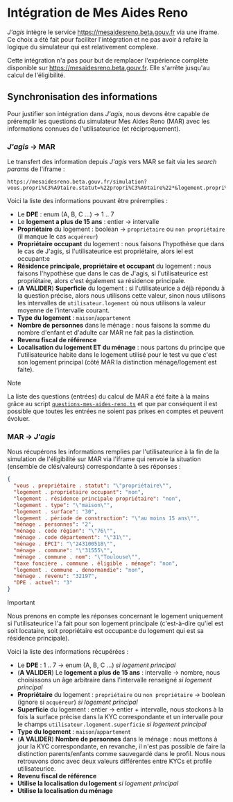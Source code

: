 # Intégration de Mes Aides Reno

_J'agis_ intègre le service https://mesaidesreno.beta.gouv.fr via une iframe. Ce
choix a été fait pour faciliter l'intégration et ne pas avoir à refaire la
logique du simulateur qui est relativement complexe.

Cette intégration n'a pas pour but de remplacer l'expérience complète
disponible sur https://mesaidesreno.beta.gouv.fr. Elle s'arrête jusqu'au calcul
de l'éligibilité.

## Synchronisation des informations

Pour justifier son intégration dans _J'agis_, nous devons être capable de
préremplir les questions du simulateur Mes Aides Reno (MAR) avec les
informations connues de l'utilisateurice (et réciproquement).

### _J'agis_ -> MAR

Le transfert des information depuis _J'agis_ vers MAR se fait via les _search
params_ de l'iframe :

```
https://mesaidesreno.beta.gouv.fr/simulation?vous.propri%C3%A9taire.statut=%22propri%C3%A9taire%22*&logement.propri%C3%A9taire+occupant=oui*&logement.r%C3%A9sidence+principale+propri%C3%A9taire=oui*&logement.type=%22appartement%22*&logement.surface=60*&logement.p%C3%A9riode+de+construction=%22de+10+%C3%A0+15+ans%22*&logement.code+r%C3%A9gion=%2276%22&logement.code+d%C3%A9partement=%2231%22&logement.EPCI=%22243100518%22&logement.commune=%2231555%22*&logement.commune.nom=%22Toulouse%22&taxe+fonci%C3%A8re.commune.%C3%A9ligible=non&logement.commune.denormandie=non&m%C3%A9nage.personnes=3*&m%C3%A9nage.revenu=38719*&DPE.actuel=4*
```

Voici la liste des informations pouvant être préremplies :

- Le **DPE** : enum (A, B, C ...) -> 1 .. 7
- Le **logement a plus de 15 ans** : entier -> intervalle
- **Propriétaire** du logement : boolean -> `propriétaire` ou `non propriétaire` (il manque le cas `acquéreur`)
- **Propriétaire occupant** du logement : nous faisons l'hypothèse que dans le
  cas de J'agis, si l'utilisateurice est propriétaire, alors iel est occupant:e
- **Résidence principale, propriétaire et occupant** du logement : nous faisons
  l'hypothèse que dans le cas de J'agis, si l'utilisateurice est propriétaire,
  alors c'est également sa résidence principale.
- (**A VALIDER**) **Superficie** du logement : si l'utilisateurice a déjà
  répondu à la question précise, alors nous utilisons cette valeur, sinon nous
  utilisons les intervalles de `utilisateur.logement` où nous utilisons la valeur
  moyenne de l'intervalle courant.
- **Type du logement** : `maison`/`appartement`
- **Nombre de personnes** dans le ménage : nous faisons la somme du nombre
  d'enfant et d'adulte car MAR ne fait pas la distinction.
- **Revenu fiscal de référence**
- **Localisation du logement ET du ménage** : nous partons du principe que
  l'utilisateurice habite dans le logement utilisé pour le test vu que c'est son
  logement principal (côté MAR la distinction ménage/logement est faite).

> [!NOTE]
> La liste des questions (entrées) du calcul de MAR a été faite à la mains
> grâce au script
> [`questions-mes-aides-reno.ts`](../scripts/questions-mes-aides-reno.ts) et
> que par conséquent il est possible que toutes les entrées ne soient pas
> prises en comptes et peuvent évoluer.

### MAR -> _J'agis_

Nous récupérons les informations remplies par l'utilisateurice à la fin de la
simulation de l'éligibilité sur MAR via l'iframe qui renvoie la situation
(ensemble de clés/valeurs) correspondante à ses réponses :

```json
{
  "vous . propriétaire . statut": "\"propriétaire\"",
  "logement . propriétaire occupant": "non",
  "logement . résidence principale propriétaire": "non",
  "logement . type": "\"maison\"",
  "logement . surface": "30",
  "logement . période de construction": "\"au moins 15 ans\"",
  "ménage . personnes": "2",
  "ménage . code région": "\"76\"",
  "ménage . code département": "\"31\"",
  "ménage . EPCI": "\"243100518\"",
  "ménage . commune": "\"31555\"",
  "ménage . commune . nom": "\"Toulouse\"",
  "taxe foncière . commune . éligible . ménage": "non",
  "logement . commune . denormandie": "non",
  "ménage . revenu": "32197",
  "DPE . actuel": "3"
}
```

> [!IMPORTANT]
> Nous prenons en compte les réponses concernant le logement uniquement si
> l'utilisateurice l'a fait pour son logement principale (c'est-à-dire qu'iel est
> soit locataire, soit propriétaire est occupant:e du logement qui est sa résidence
> principale).

Voici la liste des informations récupérées :

- Le **DPE** : 1 .. 7 -> enum (A, B, C ...) _si logement principal_
- (**A VALIDER**) Le **logement a plus de 15 ans** : intervalle -> nombre, nous choisissons un
  âge arbitraire dans l'intervalle renseigné _si logement principal_
- **Propriétaire** du logement : `propriétaire` ou `non propriétaire` ->
  boolean (ignore si `acquéreur`) _si logement principal_
- **Superficie** du logement : entier -> entier + intervalle, nous stockons à
  la fois la surface précise dans la KYC correspondante et un intervalle pour le
  champs `utilisateur.logement.superficie` _si logement principal_
- **Type du logement** : `maison`/`appartement`
- (**A VALIDER**) **Nombre de personnes** dans le ménage : nous mettons à jour
  la KYC correspondante, en revanche, il n'est pas possible de faire la
  distinction parents/enfants comme sauvegardé dans le profil. Nous nous
  retrouvons donc avec deux valeurs différentes entre KYCs et profile
  utilisateurice.
- **Revenu fiscal de référence**
- **Utilise la localisation du logement** _si logement principal_
- **Utilise la localisation du ménage**
